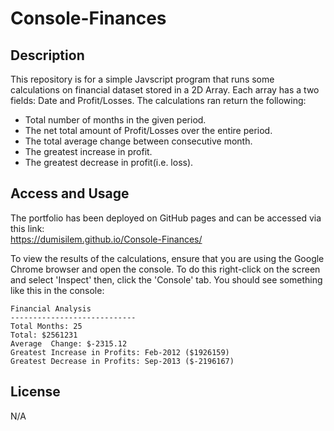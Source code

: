 # Console-Finances

## Description
This repository is for a simple Javscript program that runs some calculations on financial dataset stored in a 2D Array. Each array has a two fields:  Date and Profit/Losses.
The calculations ran return the following:  
- Total number of months in the given period.
- The net total amount of Profit/Losses over the entire period.
- The total average change between consecutive month.
- The greatest increase in profit.
- The greatest decrease in profit(i.e. loss).


## Access and Usage
The portfolio has been deployed on GitHub pages and can be accessed via this link:  
https://dumisilem.github.io/Console-Finances/

To view the results of the calculations, ensure that you are using the Google Chrome browser and open the console. To do this right-click on the screen and select 'Inspect' then, click the 'Console' tab. You should see something like this in the console:  
  ```text
  Financial Analysis
  ----------------------------
  Total Months: 25
  Total: $2561231
  Average  Change: $-2315.12
  Greatest Increase in Profits: Feb-2012 ($1926159)
  Greatest Decrease in Profits: Sep-2013 ($-2196167)
  ```


## License 
N/A

 


